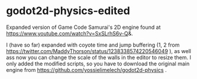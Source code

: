 # godot2d-physics-edited
Expanded version of Game Code Samurai's 2D engine found at https://www.youtube.com/watch?v=SxSLrhS6v-Q&amp;.

I (have so far) expanded with coyote time and jump buffering (1, 2 from https://twitter.com/MaddyThorson/status/1238338574220546049 ), as well ass now you can change the scale of the walls in the editor to resize them.
I only added the modified scripts, so you have to download the original main engine from https://github.com/yossielimelech/godot2d-physics .
